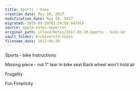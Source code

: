 ```yaml
---
title: Sports - bike
creation_date: May 30, 2017
modification_date: May 30, 2017
migrated: 2025-09-20T01:24:58.947919
source: apple-notes-exporter
original_path: iCloud/Notes/2017-05-30-Sports - bike.md
vault_folder: Archive/old-notes
filename_date: 2017-05-30
---
```





Sports - bike 
Instructions 

Missing piece - nut
1" tear in bike seat
Back wheel won't hold air

Frugality 

Fun
Fimplicity
